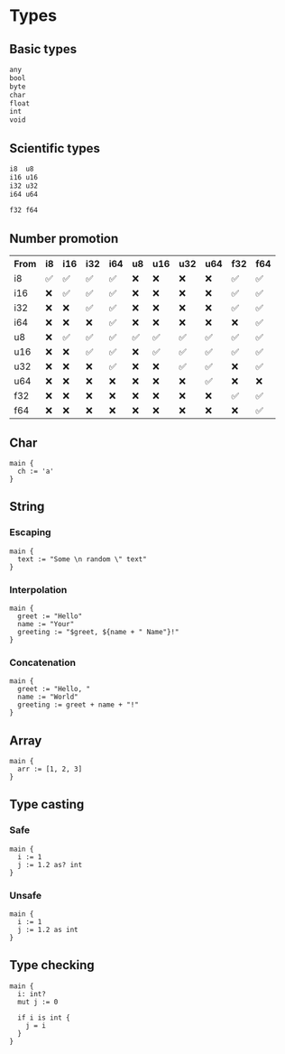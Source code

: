 # Types

## Basic types
```txt
any
bool
byte
char
float
int
void
```

## Scientific types
```txt
i8  u8
i16 u16
i32 u32
i64 u64

f32 f64
```

## Number promotion
<table>
  <tr>
    <th align="left">From</th>
    <th>i8</th>
    <th>i16</th>
    <th>i32</th>
    <th>i64</th>
    <th>u8</th>
    <th>u16</th>
    <th>u32</th>
    <th>u64</th>
    <th>f32</th>
    <th>f64</th>
  </tr>
  <tr>
    <td align="left">i8</td>
    <td>&#x2705;</td>
    <td>&#x2705;</td>
    <td>&#x2705;</td>
    <td>&#x2705;</td>
    <td>&#x274C;</td>
    <td>&#x274C;</td>
    <td>&#x274C;</td>
    <td>&#x274C;</td>
    <td>&#x2705;</td>
    <td>&#x2705;</td>
  </tr>
  <tr>
    <td align="left">i16</td>
    <td>&#x274C;</td>
    <td>&#x2705;</td>
    <td>&#x2705;</td>
    <td>&#x2705;</td>
    <td>&#x274C;</td>
    <td>&#x274C;</td>
    <td>&#x274C;</td>
    <td>&#x274C;</td>
    <td>&#x2705;</td>
    <td>&#x2705;</td>
  </tr>
  <tr>
    <td align="left">i32</td>
    <td>&#x274C;</td>
    <td>&#x274C;</td>
    <td>&#x2705;</td>
    <td>&#x2705;</td>
    <td>&#x274C;</td>
    <td>&#x274C;</td>
    <td>&#x274C;</td>
    <td>&#x274C;</td>
    <td>&#x2705;</td>
    <td>&#x2705;</td>
  </tr>
  <tr>
    <td align="left">i64</td>
    <td>&#x274C;</td>
    <td>&#x274C;</td>
    <td>&#x274C;</td>
    <td>&#x2705;</td>
    <td>&#x274C;</td>
    <td>&#x274C;</td>
    <td>&#x274C;</td>
    <td>&#x274C;</td>
    <td>&#x274C;</td>
    <td>&#x2705;</td>
  </tr>
  <tr>
    <td align="left">u8</td>
    <td>&#x274C;</td>
    <td>&#x2705;</td>
    <td>&#x2705;</td>
    <td>&#x2705;</td>
    <td>&#x2705;</td>
    <td>&#x2705;</td>
    <td>&#x2705;</td>
    <td>&#x2705;</td>
    <td>&#x2705;</td>
    <td>&#x2705;</td>
  </tr>
  <tr>
    <td align="left">u16</td>
    <td>&#x274C;</td>
    <td>&#x274C;</td>
    <td>&#x2705;</td>
    <td>&#x2705;</td>
    <td>&#x274C;</td>
    <td>&#x2705;</td>
    <td>&#x2705;</td>
    <td>&#x2705;</td>
    <td>&#x2705;</td>
    <td>&#x2705;</td>
  </tr>
  <tr>
    <td align="left">u32</td>
    <td>&#x274C;</td>
    <td>&#x274C;</td>
    <td>&#x274C;</td>
    <td>&#x2705;</td>
    <td>&#x274C;</td>
    <td>&#x274C;</td>
    <td>&#x2705;</td>
    <td>&#x2705;</td>
    <td>&#x274C;</td>
    <td>&#x2705;</td>
  </tr>
  <tr>
    <td align="left">u64</td>
    <td>&#x274C;</td>
    <td>&#x274C;</td>
    <td>&#x274C;</td>
    <td>&#x274C;</td>
    <td>&#x274C;</td>
    <td>&#x274C;</td>
    <td>&#x274C;</td>
    <td>&#x2705;</td>
    <td>&#x274C;</td>
    <td>&#x274C;</td>
  </tr>
  <tr>
    <td align="left">f32</td>
    <td>&#x274C;</td>
    <td>&#x274C;</td>
    <td>&#x274C;</td>
    <td>&#x274C;</td>
    <td>&#x274C;</td>
    <td>&#x274C;</td>
    <td>&#x274C;</td>
    <td>&#x274C;</td>
    <td>&#x2705;</td>
    <td>&#x2705;</td>
  </tr>
  <tr>
    <td align="left">f64</td>
    <td>&#x274C;</td>
    <td>&#x274C;</td>
    <td>&#x274C;</td>
    <td>&#x274C;</td>
    <td>&#x274C;</td>
    <td>&#x274C;</td>
    <td>&#x274C;</td>
    <td>&#x274C;</td>
    <td>&#x274C;</td>
    <td>&#x2705;</td>
  </tr>
</table>

## Char
```the
main {
  ch := 'a'
}
```

## String

### Escaping
```the
main {
  text := "Some \n random \" text"
}
```

### Interpolation
```the
main {
  greet := "Hello"
  name := "Your"
  greeting := "$greet, ${name + " Name"}!"
}
```

### Concatenation
```the
main {
  greet := "Hello, "
  name := "World"
  greeting := greet + name + "!"
}
```

## Array
```the
main {
  arr := [1, 2, 3]
}
```

## Type casting

### Safe
```the
main {
  i := 1
  j := 1.2 as? int
}
```

### Unsafe
```the
main {
  i := 1
  j := 1.2 as int
}
```

## Type checking
```the
main {
  i: int?
  mut j := 0

  if i is int {
    j = i
  }
}
```
